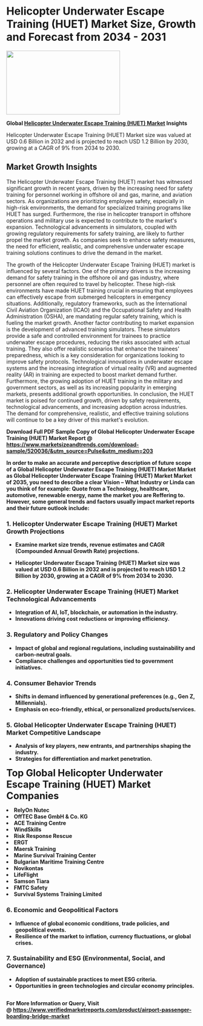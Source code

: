 <H1>Helicopter Underwater Escape Training (HUET) Market Size, Growth and Forecast from 2034 - 2031</H1><img class="aligncenter size-medium wp-image-584254" src="https://thirdeyenews.in/wp-content/uploads/2034/09/Global-Market-Research-300x168.jpeg" alt="" width="300" height="168" /><p><strong>Global&nbsp;<a href="https://www.marketsizeandtrends.com/download-sample/520036/&amp;utm_source=Pulse&amp;utm_medium=203">Helicopter Underwater Escape Training (HUET) Market</a> Insights</strong></p><p>Helicopter Underwater Escape Training (HUET) Market size was valued at USD 0.6 Billion in 2032 and is projected to reach USD 1.2 Billion by 2030, growing at a CAGR of 9% from 2034 to 2030.</p><p><h2>Market Growth Insights</h2> <p>The Helicopter Underwater Escape Training (HUET) market has witnessed significant growth in recent years, driven by the increasing need for safety training for personnel working in offshore oil and gas, marine, and aviation sectors. As organizations are prioritizing employee safety, especially in high-risk environments, the demand for specialized training programs like HUET has surged. Furthermore, the rise in helicopter transport in offshore operations and military use is expected to contribute to the market's expansion. Technological advancements in simulators, coupled with growing regulatory requirements for safety training, are likely to further propel the market growth. As companies seek to enhance safety measures, the need for efficient, realistic, and comprehensive underwater escape training solutions continues to drive the demand in the market.</p> <p><strong></strong></p> <p>The growth of the Helicopter Underwater Escape Training (HUET) market is influenced by several factors. One of the primary drivers is the increasing demand for safety training in the offshore oil and gas industry, where personnel are often required to travel by helicopter. These high-risk environments have made HUET training crucial in ensuring that employees can effectively escape from submerged helicopters in emergency situations. Additionally, regulatory frameworks, such as the International Civil Aviation Organization (ICAO) and the Occupational Safety and Health Administration (OSHA), are mandating regular safety training, which is fueling the market growth. Another factor contributing to market expansion is the development of advanced training simulators. These simulators provide a safe and controlled environment for trainees to practice underwater escape procedures, reducing the risks associated with actual training. They also offer realistic scenarios that enhance the trainees' preparedness, which is a key consideration for organizations looking to improve safety protocols. Technological innovations in underwater escape systems and the increasing integration of virtual reality (VR) and augmented reality (AR) in training are expected to boost market demand further. Furthermore, the growing adoption of HUET training in the military and government sectors, as well as its increasing popularity in emerging markets, presents additional growth opportunities. In conclusion, the HUET market is poised for continued growth, driven by safety requirements, technological advancements, and increasing adoption across industries. The demand for comprehensive, realistic, and effective training solutions will continue to be a key driver of this market's evolution.</p> <p><strong></p><p><span class=""><strong>Download Full PDF Sample Copy of Global Helicopter Underwater Escape Training (HUET) Market Report</strong> @ <a href="https://www.marketsizeandtrends.com/download-sample/520036/&amp;utm_source=Pulse&amp;utm_medium=203" target="_blank">https://www.marketsizeandtrends.com/download-sample/520036/&amp;utm_source=Pulse&amp;utm_medium=203</a></span></p><p>In order to make an accurate and perceptive description of future scope of a Global&nbsp;Helicopter Underwater Escape Training (HUET) Market Market as Global&nbsp;Helicopter Underwater Escape Training (HUET) Market Market of 2035, you need to describe a clear Vision &ndash; What Industry or Linda can you think of for example: Quote from a Technology, healthcare, automotive, renewable energy, name the market you are Reffering to. However, some general trends and factors usually impact market reports and their future outlook include:</p><h3>1.&nbsp;<strong>Helicopter Underwater Escape Training (HUET) Market Growth Projections</strong></h3><ul><li>Examine market size trends, revenue estimates and CAGR (Compounded Annual Growth Rate) projections.</li><li><p>Helicopter Underwater Escape Training (HUET) Market size was valued at USD 0.6 Billion in 2032 and is projected to reach USD 1.2 Billion by 2030, growing at a CAGR of 9% from 2034 to 2030.</p></li></ul><h3>2.&nbsp;<strong>Helicopter Underwater Escape Training (HUET) Market Technological Advancements</strong></h3><ul><li>Integration of AI, IoT, blockchain, or automation in the industry.</li><li>Innovations driving cost reductions or improving efficiency.</li></ul><h3>3.&nbsp;<strong>Regulatory and Policy Changes</strong></h3><ul><li>Impact of global and regional regulations, including sustainability and carbon-neutral goals.</li><li>Compliance challenges and opportunities tied to government initiatives.</li></ul><h3>4.&nbsp;<strong>Consumer Behavior Trends</strong></h3><ul><li>Shifts in demand influenced by generational preferences (e.g., Gen Z, Millennials).</li><li>Emphasis on eco-friendly, ethical, or personalized products/services.</li></ul><h3>5.&nbsp;<strong>Global Helicopter Underwater Escape Training (HUET) Market Competitive Landscape</strong></h3><ul><li>Analysis of key players, new entrants, and partnerships shaping the industry.</li><li>Strategies for differentiation and market penetration.</li></ul><p data-pm-slice="1 1 []"><span style="color: inherit; font-family: inherit; font-size: 25px;">Top Global Helicopter Underwater Escape Training (HUET) Market Companies</span></p><div class="" data-test-id=""><p><li>RelyOn Nutec</li><li> OffTEC Base GmbH & Co. KG</li><li> ACE Training Centre</li><li> WindSkills</li><li> Risk Response Rescue</li><li> ERGT</li><li> Maersk Training</li><li> Marine Survival Training Center</li><li> Bulgarian Maritime Training Centre</li><li> Novikontas</li><li> LifeFlight</li><li> Samson Tiara</li><li> FMTC Safety</li><li> Survival Systems Training Limited</li></p></div><h3>6.&nbsp;<strong>Economic and Geopolitical Factors</strong></h3><ul><li>Influence of global economic conditions, trade policies, and geopolitical events.</li><li>Resilience of the market to inflation, currency fluctuations, or global crises.</li></ul><h3>7.&nbsp;<strong>Sustainability and ESG (Environmental, Social, and Governance)</strong></h3><ul><li>Adoption of sustainable practices to meet ESG criteria.</li><li>Opportunities in green technologies and circular economy principles.</li></ul><h2><strong style="font-size: 14px;">For More Information or Query, Visit @&nbsp;</strong><a style="background-color: #ffffff; font-size: 14px;" href="https://www.marketsizeandtrends.com/report/helicopter-underwater-escape-training-huet-market/" target="_blank">https://www.verifiedmarketreports.com/product/airport-passenger-boarding-bridge-market</a></h2>
